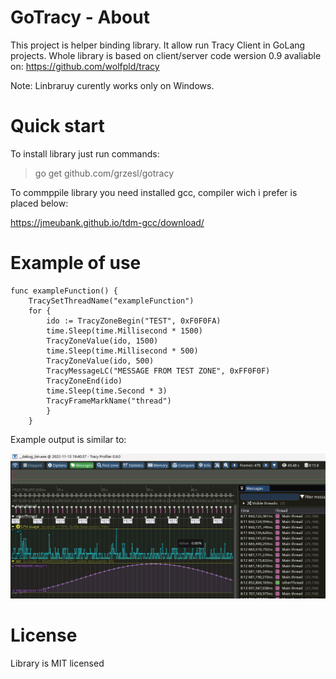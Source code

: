 # GoTracy - About
This project is helper binding library. It allow run Tracy Client in  GoLang projects. Whole library is based on client/server code wersion 0.9 avaliable on:
https://github.com/wolfpld/tracy

Note: Linbraruy curently works only on Windows.

# Quick start
To install library just run commands:

>go get github.com/grzesl/gotracy

To commppile library you need installed gcc, compiler wich i prefer is placed below:

https://jmeubank.github.io/tdm-gcc/download/


# Example of use

    func exampleFunction() {
        TracySetThreadName("exampleFunction")
        for {
            ido := TracyZoneBegin("TEST", 0xF0F0FA)
            time.Sleep(time.Millisecond * 1500)
            TracyZoneValue(ido, 1500)
            time.Sleep(time.Millisecond * 500)
            TracyZoneValue(ido, 500)
            TracyMessageLC("MESSAGE FROM TEST ZONE", 0xFF0F0F)
            TracyZoneEnd(ido)
            time.Sleep(time.Second * 3)
            TracyFrameMarkName("thread")
            }
        }

Example output is similar to:

![Tracy](/images/tracy_example.png)


# License 
Library is MIT licensed